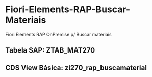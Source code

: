 # Fiori-Elements-RAP-Buscar-Materiais
Fiori Elements RAP OnPremise p/ Buscar materiais
## Tabela SAP: ZTAB_MAT270
## CDS View Básica: zi270_rap_buscamaterial
